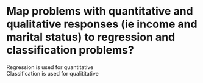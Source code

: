 # Map problems with quantitative and qualitative responses (ie income and marital status) to regression and classification problems?
Regression is used for quantitative<br>Classification is used for qualititative

